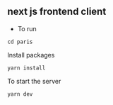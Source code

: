 ## next js frontend client

- To run

```
cd paris
```

Install packages

```
yarn install
```

To start the server

```
yarn dev
```
